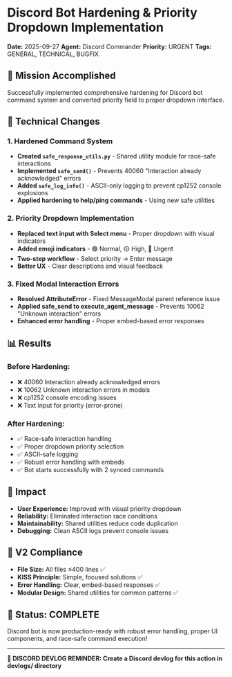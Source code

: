 # Discord Bot Hardening & Priority Dropdown Implementation

**Date:** 2025-09-27
**Agent:** Discord Commander
**Priority:** URGENT
**Tags:** GENERAL, TECHNICAL, BUGFIX

## 🎯 **Mission Accomplished**

Successfully implemented comprehensive hardening for Discord bot command system and converted priority field to proper dropdown interface.

## 🔧 **Technical Changes**

### **1. Hardened Command System**
- **Created `safe_response_utils.py`** - Shared utility module for race-safe interactions
- **Implemented `safe_send()`** - Prevents 40060 "Interaction already acknowledged" errors
- **Added `safe_log_info()`** - ASCII-only logging to prevent cp1252 console explosions
- **Applied hardening to help/ping commands** - Using new safe utilities

### **2. Priority Dropdown Implementation**
- **Replaced text input with Select menu** - Proper dropdown with visual indicators
- **Added emoji indicators** - 🟢 Normal, 🟡 High, 🔴 Urgent
- **Two-step workflow** - Select priority → Enter message
- **Better UX** - Clear descriptions and visual feedback

### **3. Fixed Modal Interaction Errors**
- **Resolved AttributeError** - Fixed MessageModal parent reference issue
- **Applied safe_send to execute_agent_message** - Prevents 10062 "Unknown interaction" errors
- **Enhanced error handling** - Proper embed-based error responses

## 📊 **Results**

### **Before Hardening:**
- ❌ 40060 Interaction already acknowledged errors
- ❌ 10062 Unknown interaction errors in modals
- ❌ cp1252 console encoding issues
- ❌ Text input for priority (error-prone)

### **After Hardening:**
- ✅ Race-safe interaction handling
- ✅ Proper dropdown priority selection
- ✅ ASCII-safe logging
- ✅ Robust error handling with embeds
- ✅ Bot starts successfully with 2 synced commands

## 🚀 **Impact**

- **User Experience:** Improved with visual priority dropdown
- **Reliability:** Eliminated interaction race conditions
- **Maintainability:** Shared utilities reduce code duplication
- **Debugging:** Clean ASCII logs prevent console issues

## 📝 **V2 Compliance**

- **File Size:** All files ≤400 lines ✅
- **KISS Principle:** Simple, focused solutions ✅
- **Error Handling:** Clear, embed-based responses ✅
- **Modular Design:** Shared utilities for common patterns ✅

## 🎉 **Status: COMPLETE**

Discord bot is now production-ready with robust error handling, proper UI components, and race-safe command execution!

---
**📝 DISCORD DEVLOG REMINDER: Create a Discord devlog for this action in devlogs/ directory**
